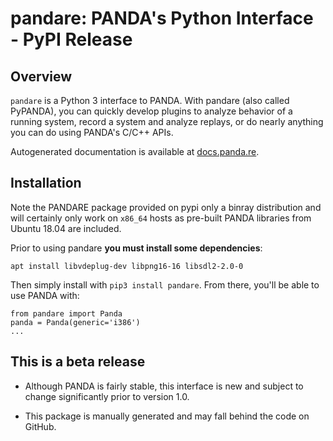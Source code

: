 pandare: PANDA's Python Interface - PyPI Release
========
Overview
--
`pandare` is a Python 3 interface to PANDA. With pandare (also called PyPANDA), you can quickly develop plugins
to analyze behavior of a running system, record a system and analyze replays, or do
nearly anything you can do using PANDA's C/C++ APIs.

Autogenerated documentation is available at [docs.panda.re](https://docs.panda.re).

Installation
--
Note the PANDARE package provided on pypi only a binray distribution and will certainly only work on `x86_64` hosts as pre-built PANDA libraries from Ubuntu 18.04 are included.


Prior to using pandare **you must install some dependencies**:
```
apt install libvdeplug-dev libpng16-16 libsdl2-2.0-0
```

Then simply install with `pip3 install pandare`. From there, you'll be able to use PANDA with:


```
from pandare import Panda
panda = Panda(generic='i386')
...
```


This is a beta release
---
* Although PANDA is fairly stable, this interface is new and subject to change significantly prior to version 1.0.

* This package is manually generated and may fall behind the code on GitHub.
